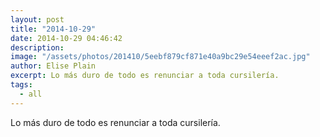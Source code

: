 ```yaml
---
layout: post
title: "2014-10-29"
date: 2014-10-29 04:46:42
description: 
image: "/assets/photos/201410/5eebf879cf871e40a9bc29e54eeef2ac.jpg"
author: Elise Plain
excerpt: Lo más duro de todo es renunciar a toda cursilería.
tags: 
  - all
---
```


Lo más duro de todo es renunciar a toda cursilería.
<p></p>

